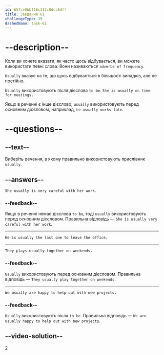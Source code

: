 ```yaml
---
id: 657ce0bbf16c312c8dcc8dff
title: Завдання 61
challengeType: 19
dashedName: task-61
---
```


# --description--

Коли ви хочете вказати, як часто щось відбувається, ви можете використати певні слова. Вони називаються `adverbs of frequency`.

`Usually` вказує на те, що щось відбувається в більшості випадків, але не постійно.

`Usually` використовують після дієслова `to be`. `She is usually on time for meetings.`

Якщо в реченні є інше дієслово, `usually` використовують перед основним дісєловом, наприклад, `he usually works late`.

# --questions--

## --text--

Виберіть речення, в якому правильно використовують прислівник `usually`.

## --answers--

`She usually is very careful with her work.`

### --feedback--

Якщо в реченні немає дієслова `to be`, тоді `usually` використовують перед основним дієсловом. Правильна відповідь — `She is usually very careful with her work`.

---

`He is usually the last one to leave the office.`

---

`They plays usually together on weekends.`

### --feedback--

`Usually` використовують перед основним дієсловом. Правильна відповідь — `They usually play together on weekends`.

---

`We usually are happy to help out with new projects.`

### --feedback--

`Usually` використовують після `to be`. Правильна відповідь — `We are usually happy to help out with new projects`.

## --video-solution--

2

